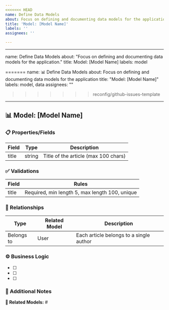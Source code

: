 ```yaml
---
<<<<<<< HEAD
name: Define Data Models
about: Focus on defining and documenting data models for the application.
title: 'Model: [Model Name]'
labels: ''
assignees: ''

---
```


---

name: Define Data Models
about: "Focus on defining and documenting data models for the application."
title: Model: [Model Name]
labels: model

=======
name: 📊 Define Data Models
about: Focus on defining and documenting data models for the application
title: "Model: [Model Name]"
labels: model, data
assignees: ""
>>>>>>> reconfig/github-issues-template
---

## 📊 Model: [Model Name]

### 📋 Properties/Fields

| Field | Type   | Description                          |
| ----- | ------ | ------------------------------------ |
| title | string | Title of the article (max 100 chars) |

<!-- Examples:
| content | text | Main content of the article |
| publishedAt | datetime | When the article was published |
| authorId | integer | Foreign key to User model | -->

### ✅ Validations

| Field | Rules                                          |
| ----- | ---------------------------------------------- |
| title | Required, min length 5, max length 100, unique |

<!-- Examples:
| content | Required, min length 50 |
| publishedAt | Required for published status |
| authorId | Required, must exist in Users table | -->

### 🔗 Relationships

| Type       | Related Model | Description                             |
| ---------- | ------------- | --------------------------------------- |
| Belongs to | User          | Each article belongs to a single author |

<!-- Examples:
| Has many | Comment | An article can have multiple comments |
| Has many | Tag | Through ArticleTags join table | -->

### ⚙️ Business Logic

<!-- Examples:
- [ ] Articles cannot be published without an author
- [ ] Draft articles should not appear in public listings
- [ ] When archived, all associated comments should be hidden -->

- [ ]
- [ ]
- [ ]

### 📝 Additional Notes

<!-- Example: This model will need appropriate indexes for performance. Consider implementing soft delete functionality. -->

**🔗 Related Models:** #
